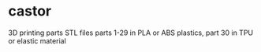 # castor

3D printing parts STL files
parts 1-29 in PLA or ABS plastics, part 30 in TPU or elastic material 
